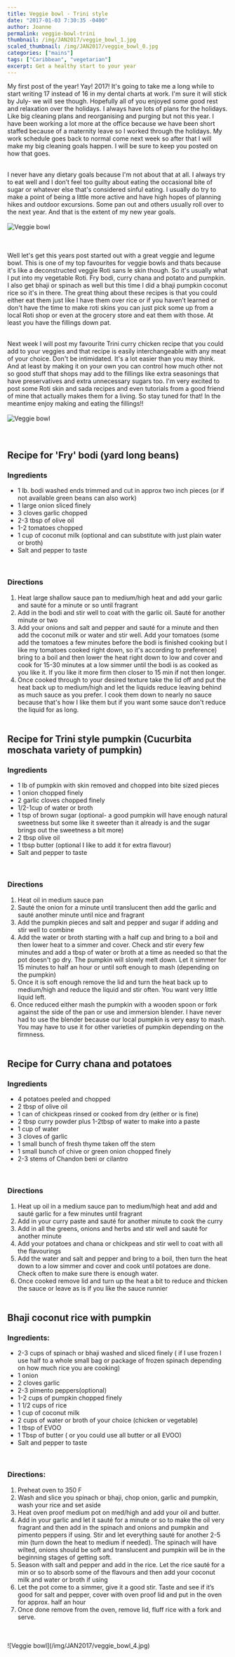 ```yaml
---
title: Veggie bowl - Trini style
date: "2017-01-03 7:30:35 -0400"
author: Joanne
permalink: veggie-bowl-trini
thumbnail: /img/JAN2017/veggie_bowl_1.jpg
scaled_thumbnail: /img/JAN2017/veggie_bowl_0.jpg
categories: ["mains"]
tags: ["Caribbean", "vegetarian"]
excerpt: Get a healthy start to your year
---
```


My first post of the year! Yay! 2017! It's going to take me a long while to start writing 17 instead of 16 in my dental charts at work. I'm sure it will stick by July- we will see though.  Hopefully all of you enjoyed some good rest and relaxation over the holidays. I always have lots of plans for the holidays. Like big cleaning plans and reorganising and purging but not this year.  I have been working a lot more at the office because we have been short staffed because of a maternity leave so I worked through the holidays.  My work schedule goes back to normal come next week so after that I will make my big cleaning goals happen. I will be sure to keep you posted on how that goes.
<br>
<br>

I never have any dietary goals because I'm not about that at all.  I always try to eat well and I don’t feel too guilty about eating the occasional bite of sugar or whatever else that's considered sinful eating.  I usually do try to make a point of being a little more active and have high hopes of planning hikes and outdoor excursions. Some pan out and others usually roll over to the next year. And that is the extent of my new year goals.
<br>
<br>
![Veggie bowl](/img/JAN2017/veggie_bowl_3.jpg)  
<br>
<br>

Well let's get this years post started out with a great veggie and legume bowl.  This is one of my top favourites for veggie bowls and thats
because it's like a deconstructed veggie Roti sans le skin though. So it's usually what I put into my vegetable Roti. Fry bodi, curry chana and potato and pumpkin. I also get bhaji or spinach as well but this time I did a bhaji pumpkin coconut rice so it's in there.  The great thing about these recipes is that you could either eat them just like I have them over rice or if you haven’t learned or don't have the time to make roti skins you can just pick some up from a local Roti shop or even at the grocery store and eat them with those. At least you have the fillings down pat.
<br>
<br>

Next week I will post my favourite Trini curry chicken recipe that you could add to your veggies and that recipe is easily interchangeable with any meat of your choice.  Don't be intimidated. It's a lot easier than you may think. And at least by making it on your own you can control how much other not so good stuff that shops may add to the fillings like extra seasonings that have preservatives and extra unnecessary sugars too. I'm very excited to post some Roti skin and sada recipes and even tutorials from a good friend of mine that actually makes them for a living.  So stay tuned for that! In the meantime enjoy making and eating the fillings!!
<br>
<br>
![Veggie bowl](/img/JAN2017/veggie_bowl_2.jpg)  
<br>
<br>         

## Recipe for 'Fry' bodi (yard long beans)

### Ingredients

* 1 lb.  bodi washed ends trimmed and cut in approx two inch pieces (or if not available green beans can also work)
* 1 large onion sliced finely
* 3 cloves garlic chopped
* 2-3 tbsp of olive oil
* 1-2 tomatoes chopped
* 1 cup of coconut milk (optional and can substitute with just plain water or broth)
* Salt and pepper to taste
<br>

### Directions

1. Heat large shallow sauce pan to medium/high heat and add your garlic and sauté for a minute or so until fragrant
1. Add in the bodi and stir well to coat with the garlic oil. Sauté for another minute or two
1. Add your onions and salt and pepper and sauté for a minute and then add the coconut milk or water and stir well. Add your tomatoes (some add the tomatoes a few minutes before the bodi is finished cooking but I like my tomatoes cooked right down, so it's according to preference)  bring to a boil and then lower the heat right down to low and cover and cook for 15-30 minutes at a low simmer until the bodi is as cooked as you like it.  If you like it more firm then closer to 15 min if not then longer.  
1. Once cooked through to your desired texture take the lid off and put the heat back up to medium/high and let the liquids reduce leaving behind as much sauce as you prefer.  I cook them down to nearly no sauce because that's how I like them but if you want some sauce don't reduce the liquid for as long.
<br><br>

## Recipe for Trini style pumpkin (Cucurbita moschata variety of pumpkin)

### Ingredients

* 1 lb of pumpkin with skin removed and chopped into bite sized pieces
* 1 onion chopped finely
* 2 garlic cloves chopped finely
* 1/2-1cup of water or broth
* 1 tsp of brown sugar (optional- a good pumpkin will have enough natural sweetness but some like it sweeter than it already is and the sugar brings out the sweetness a bit more)
* 2 tbsp olive oil
* 1 tbsp butter (optional I like to add it for extra flavour)
* Salt and pepper to taste
<br>

### Directions

1. Heat oil in medium sauce pan
1. Sauté the onion for a minute until translucent then add the garlic and sauté another minute until nice and fragrant
1. Add the pumpkin pieces and salt and pepper and sugar if adding and stir well to combine
1. Add the water or broth starting with a half cup and bring to a boil and then lower heat to a simmer and cover.  Check and stir every few minutes and add a tbsp of water or broth at a time as needed so that the pot doesn't go dry.  The pumpkin will slowly  melt down.  Let it simmer for 15 minutes to half an hour or until soft enough to mash (depending on the pumpkin)
1. Once it is soft enough remove the lid and turn the heat back up to medium/high and reduce the liquid and stir often.  You want very little liquid left.
1. Once reduced either mash the pumpkin with a wooden spoon or fork against the side of the pan or use and immersion blender.  I have never had to use the blender because our local pumpkin is very easy to mash.  You may have to use it for other varieties of pumpkin depending on the firmness.
<br><br>

## Recipe for Curry chana and potatoes

### Ingredients

* 4 potatoes peeled and chopped
* 2 tbsp of olive oil
* 1 can of chickpeas rinsed or cooked from dry (either or is fine)
* 2 tbsp curry powder plus 1-2tbsp of water to make into a paste
* 1 cup of water
* 3 cloves of garlic
* 1 small bunch of fresh thyme taken off the stem
* 1 small bunch of chive or green onion chopped finely
* 2-3 stems of Chandon beni or cilantro
<br>

### Directions

1. Heat up oil in a medium sauce pan to medium/high heat and add and sauté garlic for a few minutes until fragrant
1. Add in your curry paste and sauté for another minute to cook the curry
1. Add in all the greens, onions and herbs and stir well and sauté for another minute
1. Add your potatoes and chana or chickpeas and stir well to coat with all the flavourings
1. Add the water and salt and pepper and bring to a boil, then turn the heat down to a low simmer and cover and cook until potatoes are done. Check often to make sure there is enough water.  
1. Once cooked remove lid and turn up the heat a bit to reduce and thicken the sauce or leave as is if you like the sauce runnier
<br><br>

## Bhaji coconut rice with pumpkin

### Ingredients:

* 2-3 cups of spinach or bhaji washed and sliced finely ( if I use frozen I use half to a whole small bag or package of frozen spinach depending on how much rice you are cooking)
* 1 onion
* 2 cloves garlic
* 2-3 pimento peppers(optional)
* 1-2 cups of pumpkin chopped finely
* 1 1/2 cups of rice
* 1 cup of coconut milk
* 2 cups of water or broth of your choice (chicken or vegetable)
* 1 tbsp of EVOO
* 1 Tbsp of butter ( or you could use all butter or all EVOO)
* Salt and pepper to taste
<br>

### Directions:

1. Preheat oven to 350 F
2. Wash and slice you spinach or bhaji, chop onion, garlic and pumpkin, wash your rice and set aside
3. Heat oven proof medium pot on med/high and add your oil and butter.
4. Add in your garlic and let it sauté for a minute or so to make the oil very fragrant and then add in the spinach and onions and pumpkin and pimento peppers if using. Stir and let everything sauté for another 2-5 min (turn down the heat to medium if needed). The spinach will have wilted, onions should be soft and translucent and pumpkin will be in the beginning stages of getting soft.
5. Season with salt and pepper and add in the rice. Let the rice sauté for a min or so to absorb some of the flavours and then add your coconut milk and water or broth if using
6. Let the pot come to a simmer, give it a good stir. Taste and see if it’s good for salt and pepper, cover with oven proof lid and put in the oven for approx. half an hour
7. Once done remove from the oven, remove lid, fluff rice with a fork and serve.

<br>
<br>
![Veggie bowl](/img/JAN2017/veggie_bowl_4.jpg)
